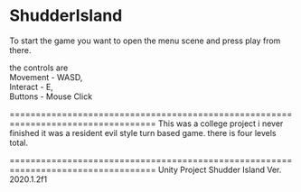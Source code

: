 # ShudderIsland

To start the game you want to open the menu scene and press play from there.

the controls are                                                                       
Movement - WASD,                                                                        
Interact - E,                                                                            
Buttons - Mouse Click

==================================================================================
This was a college project i never finished it was a resident evil style turn based game.
there is four levels total.

==================================================================================
Unity Project Shudder Island Ver. 2020.1.2f1
